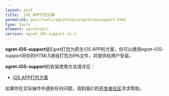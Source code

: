 ```yaml
---
layout: post
title:  iOS APP打包方案
permalink: post/tools/egrettools/egretiossupport.html
type: tools
element: egrettools
version: egret-iOS-support v1.x
---
```


**egret-iOS-support**是Egret打包为原生iOS APP的方案，你可以使用egret-iOS-support将你的HTML5游戏打包为IPA文件，并提供给用户安装。

**egret-iOS-support**的安装使用方法请详见：

* <a href="{{site.baseurl}}/post/tools/native/iosapp.html" target="_blank">iOS APP打包方案</a>

如果你在实际操作中遇到任何问题，请到我们的<a href="http://bbs.egret-labs.org/forum.php" target="_blank">开发者社区</a>寻求帮助。
